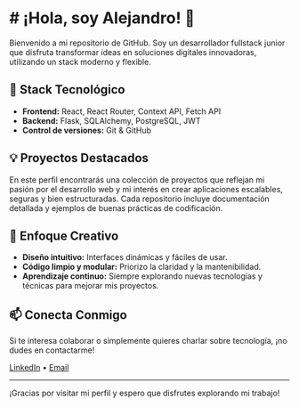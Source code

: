 <h1># ¡Hola, soy Alejandro! 👋</h1>




Bienvenido a mi repositorio de GitHub. Soy un desarrollador fullstack junior que disfruta transformar ideas en soluciones digitales innovadoras, utilizando un stack moderno y flexible.

## 🚀 Stack Tecnológico
- **Frontend:** React, React Router, Context API, Fetch API
- **Backend:** Flask, SQLAlchemy, PostgreSQL, JWT
- **Control de versiones:** Git & GitHub

## 💡 Proyectos Destacados
En este perfil encontrarás una colección de proyectos que reflejan mi pasión por el desarrollo web y mi interés en crear aplicaciones escalables, seguras y bien estructuradas. Cada repositorio incluye documentación detallada y ejemplos de buenas prácticas de codificación.

## 🎨 Enfoque Creativo
- **Diseño intuitivo:** Interfaces dinámicas y fáciles de usar.
- **Código limpio y modular:** Priorizo la claridad y la mantenibilidad.
- **Aprendizaje continuo:** Siempre explorando nuevas tecnologías y técnicas para mejorar mis proyectos.

## 📫 Conecta Conmigo
Si te interesa colaborar o simplemente quieres charlar sobre tecnología, ¡no dudes en contactarme!

[LinkedIn](https://www.linkedin.com/in/alejandro-rocas) • [Email](alejandro.roca.saucedo@gmail.com)

---

¡Gracias por visitar mi perfil y espero que disfrutes explorando mi trabajo!
